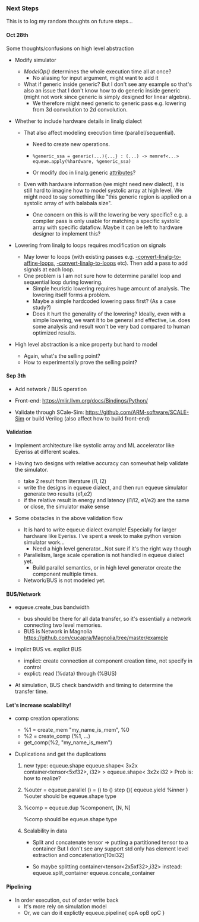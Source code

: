 ### Next Steps

This is to log my random thoughts on future steps...

#### Oct 28th

Some thoughts/confusions on high level abstraction

- Modify simulator

  - *ModelOp()* determines the whole execution time all at once? 
    - No aliasing for input argument, might want to add it
  - What if generic inside generic? But I don't see any example so that's also an issue that I don't know how to do generic inside generic (might not work since generic is simply designed for linear algebra). 
    - We therefore might need generic to generic pass  e.g. lowering from 3d convolution to 2d convolution.

- Whether to include hardware details in linalg dialect

  - That also affect modeling execution time (parallel/sequential).

    - Need to create new operations. 

    - ```mlir
      %generic_ssa = generic(...){...} : (...) -> memref<...>
      equeue.apply(%hardware, %generic_ssa) 
      ```

    -  Or modify doc in linalg.generic [attributes](https://mlir.llvm.org/docs/Dialects/Linalg/#attributes-3)?

  - Even with hardware information (we might need new dialect), it is still hard to imagine how to model systolic array at high level. We might need to say something like "this generic region is applied on a systolic array of with balabala size". 

    - One concern on this is will the lowering be very specific? e.g. a compiler pass is only usable for matching a specific systolic array with specific dataflow. Maybe it can be left to hardware designer to implement this? 

- Lowering from linalg to loops requires modification on signals

  - May lower to loops (with existing passes e.g. [-convert-linalg-to-affine-loops](https://mlir.llvm.org/docs/Passes/#-convert-linalg-to-affine-loops-lower-the-operations-from-the-linalg-dialect-into-affine-loops), [-convert-linalg-to-loops](https://mlir.llvm.org/docs/Passes/#-convert-linalg-to-loops-lower-the-operations-from-the-linalg-dialect-into-loops) etc). Then add a pass to add signals at each loop.
  - One problem is I am not sure how to determine parallel loop and sequential loop during lowering. 
    - Simple heuristic lowering requires huge amount of analysis. The lowering itself forms a problem.
    - Maybe a simple hardcoded lowering pass first? (As a case study?) 
    - Does it hurt the generality of the lowering? Ideally, even with a simple lowering, we want it to be general and effective, i.e. does some analysis and result won't be very bad compared to human optimized results.

- High level abstraction is a nice property but hard to model
  - Again, what's the selling point? 
  - How to experimentally prove the selling point?



#### Sep 3th

- Add network / BUS operation

- Front-end: https://mlir.llvm.org/docs/Bindings/Python/
- Validate through SCale-Sim: https://github.com/ARM-software/SCALE-Sim or build Verilog (also affect how to build front-end)

#### Validation

- Implement architecture like systolic array and ML accelerator like Eyeriss at different scales. 

- Having two designs with relative accuracy can somewhat help validate the simulator.
  - take 2 result from literature (l1, l2)
  - write the designs in equeue dialect, and then run equeue simulator generate two results (e1,e2)
  - if the relative result in energy and latency (l1/l2, e1/e2) are the same or close, the simulator make sense

- Some obstacles in the above validation flow
  - It is hard to write equeue dialect example! Especially for larger hardware like Eyeriss. I've spent a week to make python version simulator work...
    - Need a high level generator...Not sure if it's the right way though
  - Parallelism, large scale operation is not handled in equeue dialect yet.
    - Build parallel semantics, or in high level generator create the component multiple times.
  - Network/BUS is not modeled yet.

#### BUS/Network

- equeue.create_bus bandwidth
  - bus should be there for all data transfer, so it's essentially a network connecting two level memories.
  - BUS is Network in Magnolia
    https://github.com/cucapra/Magnolia/tree/master/example

- implict BUS vs. explict BUS
  - implict: create connection at component creation time, not specify in control
  - explict: read (%data) through (%BUS)

- At simulation, BUS check bandwidth and timing to determine the transfer time.

#### Let's increase scalability!

- comp creation operations:
  - %1 = create_mem "my_name_is_mem", %0
  - %2 = create_comp (%1, ...)
  - get_comp(%2, "my_name_is_mem") 

- Duplications and get the duplications

  1. new type:  equeue.shape
     equeue.shape< 3x2x container<tensor<5xf32>, i32> >
     equeue.shape< 3x2x i32 >
     Prob is: how to realize?

  2. %outer = equeue.parallel () = () to () step (){
         equeue.yield %inner
     }
     %outer should be equeue.shape type

  3. %comp = equeue.dup %component, [N, N]

     %comp should be equeue.shape type

  4. Scalability in data

     - Split and concatenate tensor => putting a partitioned tensor to a container
       But I don't see any support
       std only has element level extraction and concatenation[10xi32]

     - So maybe splitting container<tensor<2x5xf32>,i32> instead:
       equeue.split_container
       equeue.concate_container

#### Pipelining  

- In order execution, out of order write back
  - It's more rely on simulation model
  - Or, we can do it explictly
    equeue.pipeline{
    	opA 
    	opB
    	opC
    }




